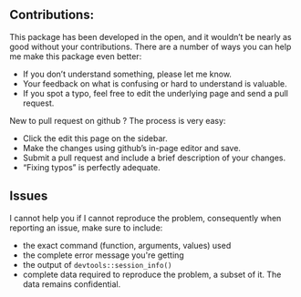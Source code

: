 ## Contributions:
  
  This package has been developed in the open, and it wouldn’t be nearly as good without your contributions. There are a number of ways you can help me make this package even better:
  
  * If you don’t understand something, please let me know. 
* Your feedback on what is confusing or hard to understand is valuable. 
* If you spot a typo, feel free to edit the underlying page and send a pull request.

New to pull request on github ? The process is very easy:
  
  * Click the edit this page on the sidebar.
* Make the changes using github’s in-page editor and save.
* Submit a pull request and include a brief description of your changes. 
* “Fixing typos” is perfectly adequate.

## Issues

I cannot help you if I cannot reproduce the problem, consequently when reporting an issue, make sure to include:

* the exact command (function, arguments, values) used
* the complete error message you're getting
* the output of `devtools::session_info()`
* complete data required to reproduce the problem, a subset of it. The data remains confidential.
